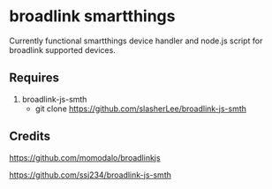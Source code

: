 # broadlink smartthings

Currently functional smartthings device handler and node.js script for broadlink supported devices. 

## Requires

1. broadlink-js-smth
   - git clone https://github.com/slasherLee/broadlink-js-smth
   
## Credits

https://github.com/momodalo/broadlinkjs

https://github.com/ssj234/broadlink-js-smth

